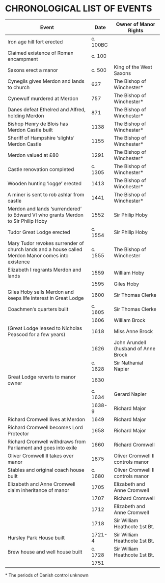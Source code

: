 # CHRONOLOGICAL LIST OF EVENTS

| Event | Date | Owner of Manor Rights |
| -- | -- | -- |
| Iron age hill fort erected | c. 100BC | |
| Claimed existence of Roman encampment | c. 100 | |
| Saxons erect a manor | c. 500 | King of the West Saxons |
| Cynegils gives Merdon and lands to church | 637 | The Bishop of Winchester\* |
| Cynewulf murdered at Merdon | 757 | The Bishop of Winchester\* |
| Danes defeat Ethelred and Alfred, holding Merdon | 871 | The Bishop of Winchester\* |
| Bishop Henry de Blois has Merdon Castle built | 1138 | The Bishop of Winchester\* |
| Sheriff of Hampshire ‘slights’ Merdon Castle | 1155 | The Bishop of Winchester\* |
| Merdon valued at £80 | 1291 | The Bishop of Winchester\* |
| Castle renovation completed | c. 1305 | The Bishop of Winchester\* |
| Wooden hunting ‘logge’ erected | 1413 | The Bishop of Winchester\* |
| A miner is sent to rob ashlar from castle | 1441 | The Bishop of Winchester\* |
| Merdon and lands ‘surrendered’ to Edward VI who grants Merdon to Sir Philip Hoby | 1552 | Sir Philip Hoby |
| Tudor Great Lodge erected | c. 1554 | Sir Philip Hoby |
| Mary Tudor revokes surrender of church lands and a house called Merdon Manor comes into existence | c. 1555 | The Bishop of Winchester |
| Elizabeth I regrants Merdon and lands | 1559 | William Hoby |
| | 1595 | Giles Hoby |
| Giles Hoby sells Merdon and keeps life interest in Great Lodge | 1600 | Sir Thomas Clerke |
| Coachmen‘s quarters built | c. 1605 | Sir Thomas Clerke |
| | 1606 | William Brock |
| (Great Lodge leased to Nicholas Peascod for a few years) | 1618 | Miss Anne Brock |
| | 1626 | John Arundell (husband of Anne Brock |
| | c. 1628 | Sir Nathanial Napier |
| Great Lodge reverts to manor owner | 1630
| | c. 1634 | Gerard Napier |
| | 1638-9 | Richard Major |
| Richard Cromwell lives at Merdon | 1649 | Richard Major |
| Richard Cromwell becomes Lord Protector | 1658 | Richard Major |
| Richard Cromwell withdraws from Parliament and goes into exile | 1660 | Richard Cromwell |
| Oliver Cromwell II takes over manor | 1675 | Oliver Cromwell II controls manor |
| Stables and original coach house built | c. 1680 | Oliver Cromwell II controls manor |
| Elizabeth and Anne Cromwell claim inheritance of manor | 1705 | Elizabeth and Anne Cromwell |
| | 1707 | Richard Cromwell |
| | 1712 | Elizabeth and Anne Cromwell |
| | 1718 | Sir William Heathcote 1st Bt. |
| Hursley Park House built | 1721-4 | Sir William Heathcote 1st Bt. |
| Brew house and well house built | c. 1728 | Sir William Heathcote 1st Bt. |
| | 1751








\* The periods of Danish control unknown


 

